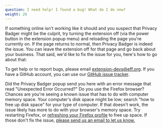 ```yaml
---
question: I need help! I found a bug! What do I do now?
weight: 26
---
```


If something online isn't working like it should and you suspect that Privacy Badger might be the culprit, try turning the extension off (via the power button in the extension popup menu) and reloading the page you're currently on. If the page returns to normal, then Privacy Badger is indeed the issue. You can leave the extension off for that page and go back about your business. That said, we'd like to fix the issue for you, here's how to go about that:

To get help or to report bugs, please email [extension-devs@eff.org](mailto:extension-devs@eff.org). If you have a GitHub account, you can use our [GitHub issue tracker](https://github.com/EFForg/privacybadger/issues).

Did the Privacy Badger popup send you here with an error message that read "Unexpected Error Occurred?" Do you use the Firefox browser? Chances are you're seeing a known issue that has to do with computer memory space. Your computer's disk space might be low; search "how to free up disk space" for your type of computer. If that doesn't work, the issue likely has more to do with your browser's memory space. Try restarting Firefox, or [refreshing your Firefox profile](https://support.mozilla.org/en-US/kb/refresh-firefox-reset-add-ons-and-settings) to free up space. If those don't fix the issue, [please send us an email to let us know.](mailto:extension-devs@eff.org)
